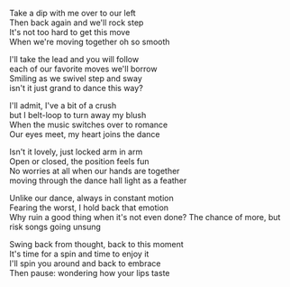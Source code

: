 Take a dip with me over to our left  
Then back again and we'll rock step  
It's not too hard to get this move  
When we're moving together oh so smooth  

I'll take the lead and you will follow  
each of our favorite moves we'll borrow  
Smiling as we swivel step and sway  
isn't it just grand to dance this way?  

I'll admit, I've a bit of a crush  
but I belt-loop to turn away my blush  
When the music switches over to romance  
Our eyes meet, my heart joins the dance  

Isn't it lovely, just locked arm in arm  
Open or closed, the position feels fun  
No worries at all when our hands are together  
moving through the dance hall light as a feather  

Unlike our dance, always in constant motion  
Fearing the worst, I hold back that emotion  
Why ruin a good thing when it's not even done? 
The chance of more, but risk songs going unsung  

Swing back from thought, back to this moment  
It's time for a spin and time to enjoy it  
I'll spin you around and back to embrace  
Then pause: wondering how your lips taste


